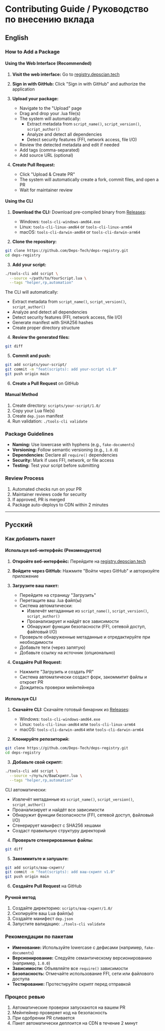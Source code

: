 # Contributing Guide / Руководство по внесению вклада

## English

### How to Add a Package

#### Using the Web Interface (Recommended)

1. **Visit the web interface:**
   Go to [registry.depscian.tech](https://registry.depscian.tech/)

2. **Sign in with GitHub:**
   Click "Sign in with GitHub" and authorize the application

3. **Upload your package:**
   - Navigate to the "Upload" page
   - Drag and drop your .lua file(s)
   - The system will automatically:
     - Extract metadata from `script_name()`, `script_version()`, `script_author()`
     - Analyze and detect all dependencies
     - Detect security features (FFI, network access, file I/O)
   - Review the detected metadata and edit if needed
   - Add tags (comma-separated)
   - Add source URL (optional)

4. **Create Pull Request:**
   - Click "Upload & Create PR"
   - The system will automatically create a fork, commit files, and open a PR
   - Wait for maintainer review

#### Using the CLI

1. **Download the CLI:**
   Download pre-compiled binary from [Releases](https://github.com/Deps-Tech/deps-registry/releases/latest):
   - Windows: `tools-cli-windows-amd64.exe`
   - Linux: `tools-cli-linux-amd64` or `tools-cli-linux-arm64`
   - macOS: `tools-cli-darwin-amd64` or `tools-cli-darwin-arm64`

2. **Clone the repository:**
```bash
git clone https://github.com/Deps-Tech/deps-registry.git
cd deps-registry
```

3. **Add your script:**
```bash
./tools-cli add script \
  --source ~/path/to/YourScript.lua \
  --tags "helper,rp,automation"
```

The CLI will automatically:
- Extract metadata from `script_name()`, `script_version()`, `script_author()`
- Analyze and detect all dependencies
- Detect security features (FFI, network access, file I/O)
- Generate manifest with SHA256 hashes
- Create proper directory structure

4. **Review the generated files:**
```bash
git diff
```

5. **Commit and push:**
```bash
git add scripts/your-script/
git commit -m "feat(scripts): add your-script v1.0"
git push origin main
```

6. **Create a Pull Request** on GitHub

#### Manual Method

1. Create directory: `scripts/your-script/1.0/`
2. Copy your Lua file(s)
3. Create `dep.json` manifest
4. Run validation: `./tools-cli validate`

### Package Guidelines

- **Naming:** Use lowercase with hyphens (e.g., `fake-documents`)
- **Versioning:** Follow semantic versioning (e.g., `1.0.0`)
- **Dependencies:** Declare all `require()` dependencies
- **Security:** Mark if uses FFI, network, or file access
- **Testing:** Test your script before submitting

### Review Process

1. Automated checks run on your PR
2. Maintainer reviews code for security
3. If approved, PR is merged
4. Package auto-deploys to CDN within 2 minutes

---

## Русский

### Как добавить пакет

#### Используя веб-интерфейс (Рекомендуется)

1. **Откройте веб-интерфейс:**
   Перейдите на [registry.depscian.tech](https://registry.depscian.tech/)

2. **Войдите через GitHub:**
   Нажмите "Войти через GitHub" и авторизуйте приложение

3. **Загрузите ваш пакет:**
   - Перейдите на страницу "Загрузить"
   - Перетащите ваш .lua файл(ы)
   - Система автоматически:
     - Извлечёт метаданные из `script_name()`, `script_version()`, `script_author()`
     - Проанализирует и найдёт все зависимости
     - Обнаружит функции безопасности (FFI, сетевой доступ, файловый I/O)
   - Проверьте обнаруженные метаданные и отредактируйте при необходимости
   - Добавьте теги (через запятую)
   - Добавьте ссылку на источник (опционально)

4. **Создайте Pull Request:**
   - Нажмите "Загрузить и создать PR"
   - Система автоматически создаст форк, закоммитит файлы и откроет PR
   - Дождитесь проверки мейнтейнера

#### Используя CLI

1. **Скачайте CLI:**
   Скачайте готовый бинарник из [Releases](https://github.com/Deps-Tech/deps-registry/releases/latest):
   - Windows: `tools-cli-windows-amd64.exe`
   - Linux: `tools-cli-linux-amd64` или `tools-cli-linux-arm64`
   - macOS: `tools-cli-darwin-amd64` или `tools-cli-darwin-arm64`

2. **Клонируйте репозиторий:**
```bash
git clone https://github.com/Deps-Tech/deps-registry.git
cd deps-registry
```

3. **Добавьте свой скрипт:**
```bash
./tools-cli add script \
  --source ~/путь/к/ВашСкрипт.lua \
  --tags "helper,rp,automation"
```

CLI автоматически:
- Извлечёт метаданные из `script_name()`, `script_version()`, `script_author()`
- Проанализирует и найдёт все зависимости
- Обнаружит функции безопасности (FFI, сетевой доступ, файловый I/O)
- Сгенерирует манифест с SHA256 хешами
- Создаст правильную структуру директорий

4. **Проверьте сгенерированные файлы:**
```bash
git diff
```

5. **Закоммитьте и запушьте:**
```bash
git add scripts/ваш-скрипт/
git commit -m "feat(scripts): add ваш-скрипт v1.0"
git push origin main
```

6. **Создайте Pull Request** на GitHub

#### Ручной метод

1. Создайте директорию: `scripts/ваш-скрипт/1.0/`
2. Скопируйте ваш Lua файл(ы)
3. Создайте манифест `dep.json`
4. Запустите валидацию: `./tools-cli validate`

### Рекомендации по пакетам

- **Именование:** Используйте lowercase с дефисами (например, `fake-documents`)
- **Версионирование:** Следуйте семантическому версионированию (например, `1.0.0`)
- **Зависимости:** Объявляйте все `require()` зависимости
- **Безопасность:** Отмечайте использование FFI, сети или файлового доступа
- **Тестирование:** Протестируйте скрипт перед отправкой

### Процесс ревью

1. Автоматические проверки запускаются на вашем PR
2. Мейнтейнер проверяет код на безопасность
3. При одобрении PR сливается
4. Пакет автоматически деплоится на CDN в течение 2 минут
